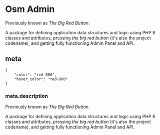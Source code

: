 # Osm Admin

Previously known as *The Big Red Button*.

A package for defining application data structures and logic using PHP 8 classes and attributes, pressing *the big red button* (it's also the project codename), and getting fully functioning Admin Panel and API.

## meta

    {
        "color": "red-800",
        "hover_color": "red-900"
    }

### meta.description

Previously known as *The Big Red Button*.

A package for defining application data structures and logic using PHP 8 classes and attributes, pressing *the big red button* (it's also the project codename), and getting fully functioning Admin Panel and API.
